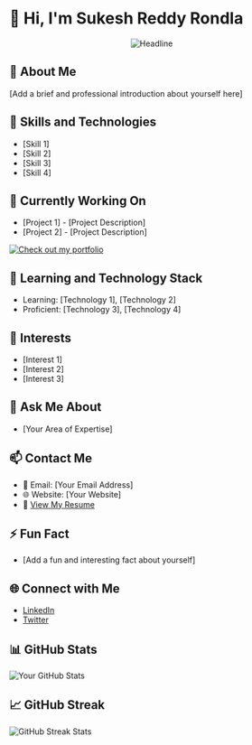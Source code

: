 <!-- Profile Header -->
# 👋 Hi, I'm Sukesh Reddy Rondla

<!-- Typing Animation for Tagline -->
<div align="center">
  <img src="https://readme-typing-svg.herokuapp.com?color=%236FDA44&size=32&center=true&vCenter=true&width=600&height=50&lines=[Add Your Profession];[Add Your Interests];[Any Other Information]" alt="Headline" />
</div>

<!-- About Me Section -->
## 🚀 About Me

[Add a brief and professional introduction about yourself here]

<!-- Skills and Technologies Section -->
## 💼 Skills and Technologies

- [Skill 1]
- [Skill 2]
- [Skill 3]
- [Skill 4]

<!-- Working On and Portfolio Section -->
## 🔨 Currently Working On

- [Project 1] - [Project Description]
- [Project 2] - [Project Description]

[![Check out my portfolio](https://img.shields.io/badge/Portfolio%20Website-%231877F2?style=for-the-badge&logoColor=white)](http://www.your-portfolio-link.com)

<!-- Learning and Technology Stack Section -->
## 🌱 Learning and Technology Stack

- Learning: [Technology 1], [Technology 2]
- Proficient: [Technology 3], [Technology 4]

<!-- Ask Me About and Interests Section -->
## 🌟 Interests

- [Interest 1]
- [Interest 2]
- [Interest 3]

## 💬 Ask Me About

- [Your Area of Expertise]

<!-- Contact and Resume Section -->
## 📫 Contact Me

- 📧 Email: [Your Email Address]
- 🌐 Website: [Your Website]
- 📄 [View My Resume](http://www.your-resume-link.com)

<!-- Fun Fact Section -->
## ⚡ Fun Fact

- [Add a fun and interesting fact about yourself]

<!-- Connect with Me Section -->
## 🌐 Connect with Me

- [LinkedIn](https://www.linkedin.com/in/your-username)
- [Twitter](https://twitter.com/your-username)

<!-- GitHub Stats -->
## 📊 GitHub Stats

![Your GitHub Stats](https://github-readme-stats.vercel.app/api?username=your-username&show_icons=true&theme=dark)

<!-- GitHub Streak Stats -->
## 📈 GitHub Streak

![GitHub Streak Stats](https://github-readme-streak-stats.herokuapp.com/?user=your-username)

